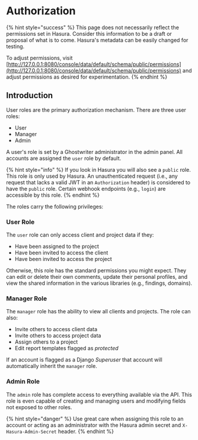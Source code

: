# Authorization

{% hint style="success" %}
This page does not necessarily reflect the permissions set in Hasura. Consider this information to be a draft or proposal of what is to come. Hasura's metadata can be easily changed for testing.

To adjust permissions, visit [http://127.0.0.1:8080/console/data/default/schema/public/permissions](http://127.0.0.1:8080/console/data/default/schema/public/permissions) and adjust permissions as desired for experimentation.
{% endhint %}

## Introduction

User roles are the primary authorization mechanism. There are three user roles:

* User
* Manager
* Admin

A user's role is set by a Ghostwriter administrator in the admin panel. All accounts are assigned the `user` role by default.

{% hint style="info" %}
If you look in Hasura you will also see a `public` role. This role is only used by Hasura. An unauthenticated request (i.e., any request that lacks a valid JWT in an `Authorization` header) is considered to have the `public` role. Certain webhook endpoints (e.g., `login`) are accessible by this role.
{% endhint %}

The roles carry the following privileges:

### User Role

The `user` role can only access client and project data if they:

* Have been assigned to the project
* Have been invited to access the client
* Have been invited to access the project

Otherwise, this role has the standard permissions you might expect. They can edit or delete their own comments, update their personal profiles, and view the shared information in the various libraries (e.g., findings, domains).

### Manager Role

The `manager` role has the ability to view all clients and projects. The role can also:

* Invite others to access client data
* Invite others to access project data
* Assign others to a project
* Edit report templates flagged as _protected_

If an account is flagged as a Django _Superuser_ that account will automatically inherit the `manager` role.

### Admin Role

The `admin` role has complete access to everything available via the API. This role is even capable of creating and managing users and modifying fields not exposed to other roles.

{% hint style="danger" %}
Use great care when assigning this role to an account or acting as an administrator with the Hasura admin secret and `X-Hasura-Admin-Secret` header.
{% endhint %}

